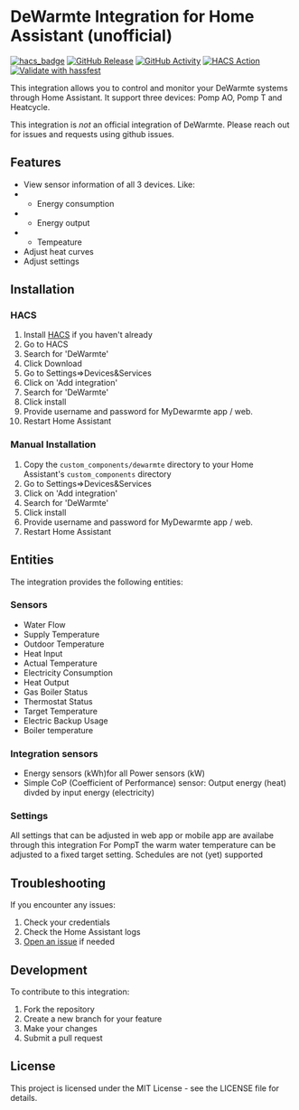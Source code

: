 # DeWarmte Integration for Home Assistant (unofficial)

[![hacs_badge](https://img.shields.io/badge/HACS-Default-41BDF5.svg)](https://github.com/hacs/integration)
[![GitHub Release][releases-shield]][releases]
[![GitHub Activity][commits-shield]][commits]
[![HACS Action](https://github.com/ronald-willems/dewarmte-homeassistant/actions/workflows/validate.yaml/badge.svg)](https://github.com/ronald-willems/dewarmte-homeassistant/actions/workflows/validate.yaml)
[![Validate with hassfest](https://github.com/ronald-willems/dewarmte-homeassistant/actions/workflows/hassfest.yaml/badge.svg)](https://github.com/ronald-willems/dewarmte-homeassistant/actions/workflows/hassfest.yaml)

This integration allows you to control and monitor your DeWarmte systems through Home Assistant. It support three devices: Pomp AO, Pomp T and Heatcycle. 

This integration is *not* an official integration of DeWarmte. Please reach out for issues and requests using github issues.
 

## Features

- View sensor information of all 3 devices. Like:
- - Energy consumption
- - Energy output
- - Tempeature
- Adjust heat curves
- Adjust settings




## Installation

### HACS 

1. Install [HACS](https://hacs.xyz/) if you haven't already
2. Go to HACS
3. Search for 'DeWarmte'
4. Click Download
5. Go to Settings=>Devices&Services
6. Click on 'Add integration'
7. Search for 'DeWarmte'
8. Click install
9. Provide username and password for MyDewarmte app / web.
10. Restart Home Assistant

### Manual Installation

1. Copy the `custom_components/dewarmte` directory to your Home Assistant's `custom_components` directory
2. Go to Settings=>Devices&Services
3. Click on 'Add integration'
4. Search for 'DeWarmte'
5. Click install
6. Provide username and password for MyDewarmte app / web.
7. Restart Home Assistant

## Entities

The integration provides the following entities:

### Sensors
- Water Flow
- Supply Temperature
- Outdoor Temperature
- Heat Input
- Actual Temperature
- Electricity Consumption
- Heat Output
- Gas Boiler Status
- Thermostat Status
- Target Temperature
- Electric Backup Usage
- Boiler temperature

### Integration sensors
- Energy sensors (kWh)for all Power sensors (kW)
- Simple CoP (Coefficient of Performance) sensor:  Output energy (heat) divded by input energy (electricity)

### Settings
All settings that can be adjusted in web app or mobile app are availabe through this integration
For PompT the warm water temperature can be adjusted to a fixed target setting. Schedules are not (yet) supported



## Troubleshooting

If you encounter any issues:

1. Check your credentials
3. Check the Home Assistant logs
3. [Open an issue](https://github.com/ronald-willems/dewarmte-homeassistant/issues) if needed

## Development

To contribute to this integration:

1. Fork the repository
2. Create a new branch for your feature
3. Make your changes
4. Submit a pull request

## License

This project is licensed under the MIT License - see the LICENSE file for details.

[commits-shield]: https://img.shields.io/github/commit-activity/y/ronald-willems/dewarmte-homeassistant.svg
[commits]: https://github.com/ronald-willems/dewarmte-homeassistant/commits/main
[releases-shield]: https://img.shields.io/github/release/ronald-willems/dewarmte-homeassistant.svg
[releases]: https://github.com/ronald-willems/dewarmte-homeassistant/releases

